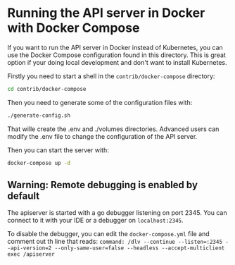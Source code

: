 # Running the API server in Docker with Docker Compose

If you want to run the API server in Docker instead of Kubernetes, you can use the Docker Compose configuration found in this directory.  This is great option if your doing local development and don't want to install Kubernetes.

Firstly you need to start a shell in the `contrib/docker-compose` directory:

```bash
cd contrib/docker-compose
```

Then you need to generate some of the configuration files with:

```bash
./generate-config.sh
```

That wille create the .env and ./volumes directories.  Advanced users can modify the .env file to change the configuration of the API server.

Then you can start the server with:

```bash
docker-compose up -d
```

## Warning: Remote debugging is enabled by default

The apiserver is started with a go debugger listening on port 2345.  You can connect to it with your IDE or a debugger on `localhost:2345`.

To disable the debugger, you can edit the `docker-compose.yml` file and comment out th line that reads: `command: /dlv --continue --listen=:2345 --api-version=2 --only-same-user=false --headless --accept-multiclient exec /apiserver`
